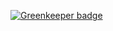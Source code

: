 
[![Greenkeeper badge](https://badges.greenkeeper.io/donofriov/forkify.svg)](https://greenkeeper.io/)
